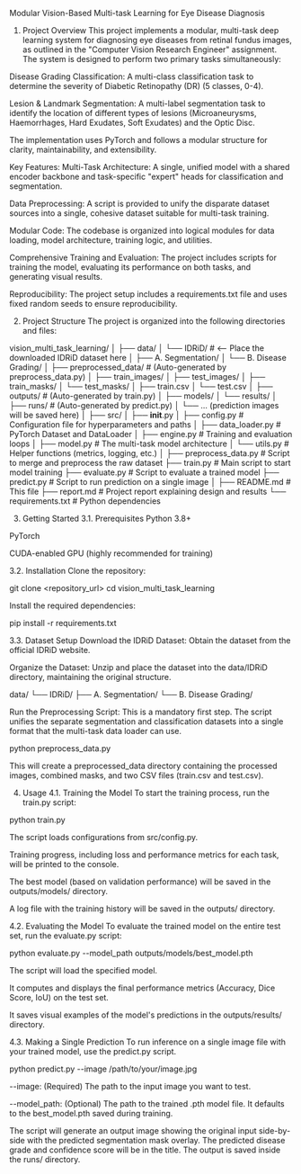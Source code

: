 Modular Vision-Based Multi-task Learning for Eye Disease Diagnosis
1. Project Overview
This project implements a modular, multi-task deep learning system for diagnosing eye diseases from retinal fundus images, as outlined in the "Computer Vision Research Engineer" assignment. The system is designed to perform two primary tasks simultaneously:

Disease Grading Classification: A multi-class classification task to determine the severity of Diabetic Retinopathy (DR) (5 classes, 0-4).

Lesion & Landmark Segmentation: A multi-label segmentation task to identify the location of different types of lesions (Microaneurysms, Haemorrhages, Hard Exudates, Soft Exudates) and the Optic Disc.

The implementation uses PyTorch and follows a modular structure for clarity, maintainability, and extensibility.

Key Features:
Multi-Task Architecture: A single, unified model with a shared encoder backbone and task-specific "expert" heads for classification and segmentation.

Data Preprocessing: A script is provided to unify the disparate dataset sources into a single, cohesive dataset suitable for multi-task training.

Modular Code: The codebase is organized into logical modules for data loading, model architecture, training logic, and utilities.

Comprehensive Training and Evaluation: The project includes scripts for training the model, evaluating its performance on both tasks, and generating visual results.

Reproducibility: The project setup includes a requirements.txt file and uses fixed random seeds to ensure reproducibility.

2. Project Structure
The project is organized into the following directories and files:

vision_multi_task_learning/
│
├── data/
│   └── IDRiD/  # <-- Place the downloaded IDRiD dataset here
│       ├── A. Segmentation/
│       └── B. Disease Grading/
│
├── preprocessed_data/ # (Auto-generated by preprocess_data.py)
│   ├── train_images/
│   ├── test_images/
│   ├── train_masks/
│   └── test_masks/
│   ├── train.csv
│   └── test.csv
│
├── outputs/ # (Auto-generated by train.py)
│   ├── models/
│   └── results/
│
├── runs/ # (Auto-generated by predict.py)
│   └── ... (prediction images will be saved here)
│
├── src/
│   ├── __init__.py
│   ├── config.py             # Configuration file for hyperparameters and paths
│   ├── data_loader.py        # PyTorch Dataset and DataLoader
│   ├── engine.py             # Training and evaluation loops
│   ├── model.py              # The multi-task model architecture
│   └── utils.py              # Helper functions (metrics, logging, etc.)
│
├── preprocess_data.py        # Script to merge and preprocess the raw dataset
├── train.py                  # Main script to start model training
├── evaluate.py               # Script to evaluate a trained model
├── predict.py                # Script to run prediction on a single image
│
├── README.md                 # This file
├── report.md                 # Project report explaining design and results
└── requirements.txt          # Python dependencies

3. Getting Started
3.1. Prerequisites
Python 3.8+

PyTorch

CUDA-enabled GPU (highly recommended for training)

3.2. Installation
Clone the repository:

git clone <repository_url>
cd vision_multi_task_learning

Install the required dependencies:

pip install -r requirements.txt

3.3. Dataset Setup
Download the IDRiD Dataset: Obtain the dataset from the official IDRiD website.

Organize the Dataset: Unzip and place the dataset into the data/IDRiD directory, maintaining the original structure.

data/
└── IDRiD/
    ├── A. Segmentation/
    └── B. Disease Grading/

Run the Preprocessing Script: This is a mandatory first step. The script unifies the separate segmentation and classification datasets into a single format that the multi-task data loader can use.

python preprocess_data.py

This will create a preprocessed_data directory containing the processed images, combined masks, and two CSV files (train.csv and test.csv).

4. Usage
4.1. Training the Model
To start the training process, run the train.py script:

python train.py

The script loads configurations from src/config.py.

Training progress, including loss and performance metrics for each task, will be printed to the console.

The best model (based on validation performance) will be saved in the outputs/models/ directory.

A log file with the training history will be saved in the outputs/ directory.

4.2. Evaluating the Model
To evaluate the trained model on the entire test set, run the evaluate.py script:

python evaluate.py --model_path outputs/models/best_model.pth

The script will load the specified model.

It computes and displays the final performance metrics (Accuracy, Dice Score, IoU) on the test set.

It saves visual examples of the model's predictions in the outputs/results/ directory.

4.3. Making a Single Prediction
To run inference on a single image file with your trained model, use the predict.py script.

python predict.py --image /path/to/your/image.jpg

--image: (Required) The path to the input image you want to test.

--model_path: (Optional) The path to the trained .pth model file. It defaults to the best_model.pth saved during training.

The script will generate an output image showing the original input side-by-side with the predicted segmentation mask overlay. The predicted disease grade and confidence score will be in the title. The output is saved inside the runs/ directory.